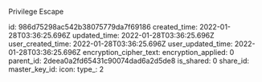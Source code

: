 Privilege Escape

id: 986d75298ac542b38075779da7f69186
created_time: 2022-01-28T03:36:25.696Z
updated_time: 2022-01-28T03:36:25.696Z
user_created_time: 2022-01-28T03:36:25.696Z
user_updated_time: 2022-01-28T03:36:25.696Z
encryption_cipher_text: 
encryption_applied: 0
parent_id: 2deea0a2fd65431c90074dad6a2d5de8
is_shared: 0
share_id: 
master_key_id: 
icon: 
type_: 2